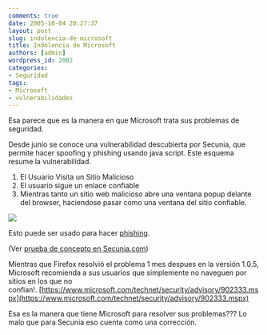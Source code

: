```yaml
---
comments: true
date: 2005-10-04 20:27:37
layout: post
slug: indolencia-de-microsoft
title: Indolencia de Microsoft
authors: [admin]
wordpress_id: 2002
categories:
- Seguridad
tags:
- Microsoft
- vulnerabilidades
---
```


Esa parece que es la manera en que Microsoft trata sus problemas de seguridad.

Desde junio se conoce una vulnerabilidad descubierta por Secunia, que permite hacer spoofing y phishing usando java script.
Este esquema resume la vulnerabilidad.

1. El Usuario Visita un Sitio Malicioso
2. El usuario sigue un enlace confiable
3. Mientras tanto un sitio web malicioso abre una ventana popup delante del browser, haciendose pasar como una ventana del sitio confiable.

[![](https://www.lnds.net/blog/wp-content/uploads/2011/07/dialog_origin.jpg)](https://www.lnds.net/blog/wp-content/uploads/2011/07/dialog_origin.jpg)

Esto puede ser usado para hacer [phishing](https://es.wikipedia.org/wiki/Phishing).

(Ver [prueba de concepto en Secunia.com](https://web.archive.org/web/20090426080911/http://secunia.com/multiple_browsers_dialog_origin_vulnerability_test/))

Mientras que Firefox resolvió el problema 1 mes despues en la versión 1.0.5, Microsoft recomienda a sus usuarios que simplemente no naveguen por sitios en los que no confian!. [https://www.microsoft.com/technet/security/advisory/902333.mspx](https://www.microsoft.com/technet/security/advisory/902333.mspx)

Esa es la manera que tiene Microsoft para resolver sus problemas???
Lo malo que para Secunia eso cuenta como una corrección.


